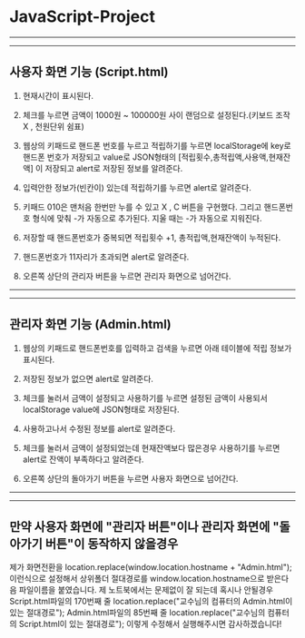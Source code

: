 # JavaScript-Project
---
---
## 사용자 화면 기능 (Script.html)

1. 현재시간이 표시된다.

2. 체크를 누르면 금액이 1000원 ~ 100000원 사이 랜덤으로 설정된다.(키보드 조작 X , 천원단위 쉼표)

3. 웹상의 키패드로 핸드폰 번호를 누르고 적립하기를 누르면 localStorage에 key로 핸드폰 번호가 저장되고 
   value로 JSON형태의 [적립횟수,총적립액,사용액,현재잔액] 이 저장되고 alert로 저장된 정보를 알려준다.
   
4. 입력안한 정보가(빈칸이) 있는데 적립하기를 누르면 alert로 알려준다.
   
5. 키패드 010은 맨처음 한번만 누를 수 있고 X , C 버튼을 구현했다. 그리고 핸드폰번호 형식에 맞춰 -가 자동으로 추가된다. 지울 때는 -가 
   자동으로 지워진다.

6. 저장할 때 핸드폰번호가 중복되면 적립횟수 +1, 총적립액,현재잔액이 누적된다.

7. 핸드폰번호가 11자리가 초과되면 alert로 알려준다.

8. 오른쪽 상단의 관리자 버튼을 누르면 관리자 화면으로 넘어간다.
***
***
## 관리자 화면 기능 (Admin.html)

1. 웹상의 키패드로 핸드폰번호를 입력하고 검색을 누르면 아래 테이블에 적립 정보가 표시된다.

2. 저장된 정보가 없으면 alert로 알려준다.

3. 체크를 눌러서 금액이 설정되고 사용하기를 누르면 설정된 금액이 사용되서 localStorage value에 JSON형태로 저장된다.

4. 사용하고나서 수정된 정보를 alert로 알려준다.

5. 체크를 눌러서 금액이 설정되었는데 현재잔액보다 많은경우 사용하기를 누르면 alert로 잔액이 부족하다고 알려준다.

6. 오른쪽 상단의 돌아가기 버튼을 누르면 사용자 화면으로 넘어간다.
***
***
## 만약 사용자 화면에 "관리자 버튼"이나 관리자 화면에 "돌아가기 버튼"이 동작하지 않을경우
제가 화면전환을 location.replace(window.location.hostname + "Admin.html"); 이런식으로 설정해서
상위폴더 절대경로를 window.location.hostname으로 받은다음 파일이름을 붙였습니다.
제 노트북에서는 문제없이 잘 되는데 혹시나 안될경우
Script.html파일의 170번째 줄 location.replace("교수님의 컴퓨터의 Admin.html이 있는 절대경로");
Admin.html파일의 85번째 줄 location.replace("교수님의 컴퓨터의 Script.html이 있는 절대경로");
이렇게 수정해서 실행해주시면 감사하겠습니다!
